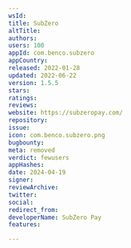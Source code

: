 ```yaml
---
wsId: 
title: SubZero
altTitle: 
authors: 
users: 100
appId: com.benco.subzero
appCountry: 
released: 2022-01-28
updated: 2022-06-22
version: 1.5.5
stars: 
ratings: 
reviews: 
website: https://subzeropay.com/
repository: 
issue: 
icon: com.benco.subzero.png
bugbounty: 
meta: removed
verdict: fewusers
appHashes: 
date: 2024-04-19
signer: 
reviewArchive: 
twitter: 
social: 
redirect_from: 
developerName: SubZero Pay
features: 

---
```


